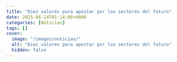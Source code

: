 ```yaml
---
title: "Diez valores para apostar por los sectores del futuro"
date: 2025-06-14T01:14:08+0000
categories: [Noticias]
tags: []
cover:
  image: "/images/noticias/"
  alt: "Diez valores para apostar por los sectores del futuro"
  hidden: false
---
```



